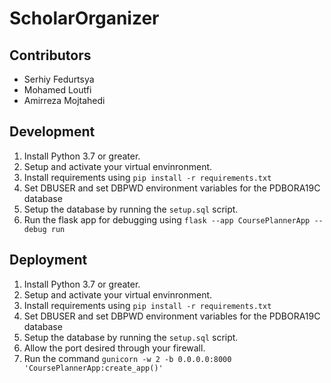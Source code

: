# ScholarOrganizer

## Contributors
- Serhiy Fedurtsya
- Mohamed Loutfi
- Amirreza Mojtahedi

## Development
1. Install Python 3.7 or greater.
2. Setup and activate your virtual envinronment.
3. Install requirements using `pip install -r requirements.txt`
4. Set DBUSER and set DBPWD environment variables for the PDBORA19C database
5. Setup the database by running the `setup.sql` script.
6. Run the flask app for debugging using `flask --app CoursePlannerApp --debug run`

## Deployment
1. Install Python 3.7 or greater.
2. Setup and activate your virtual envinronment.
3. Install requirements using `pip install -r requirements.txt`
4. Set DBUSER and set DBPWD environment variables for the PDBORA19C database
5. Setup the database by running the `setup.sql` script.
6. Allow the port desired through your firewall.
7. Run the command `gunicorn -w 2 -b 0.0.0.0:8000 'CoursePlannerApp:create_app()'`